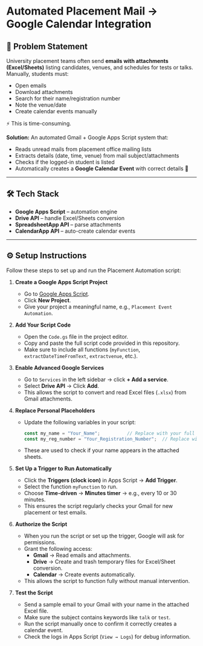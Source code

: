 #  Automated Placement Mail → Google Calendar Integration

## 📌 Problem Statement
University placement teams often send **emails with attachments (Excel/Sheets)** listing candidates, venues, and schedules for tests or talks.  
Manually, students must:  
- Open emails  
- Download attachments  
- Search for their name/registration number  
- Note the venue/date  
- Create calendar events manually  

⚡ This is time-consuming.

**Solution:** An automated Gmail + Google Apps Script system that:  
- Reads unread mails from placement office mailing lists  
- Extracts details (date, time, venue) from mail subject/attachments  
- Checks if the logged-in student is listed  
- Automatically creates a **Google Calendar Event** with correct details 🎯

---

## 🛠️ Tech Stack
- **Google Apps Script** – automation engine   
- **Drive API** – handle Excel/Sheets conversion  
- **SpreadsheetApp API** – parse attachments  
- **CalendarApp API** – auto-create calendar events  

---


## ⚙️ Setup Instructions

Follow these steps to set up and run the Placement Automation script:

1. **Create a Google Apps Script Project**  
   - Go to [Google Apps Script](https://script.google.com/).  
   - Click **New Project**.  
   - Give your project a meaningful name, e.g., `Placement Event Automation`.

2. **Add Your Script Code**  
   - Open the `Code.gs` file in the project editor.  
   - Copy and paste the full script code provided in this repository.  
   - Make sure to include all functions (`myFunction`, `extractDateTimeFromText`, `extractvenue`, etc.).

3. **Enable Advanced Google Services**  
   - Go to `Services` in the left sidebar → click **+ Add a service**.  
   - Select **Drive API** → Click **Add**.  
   - This allows the script to convert and read Excel files (`.xlsx`) from Gmail attachments.

4. **Replace Personal Placeholders**  
   - Update the following variables in your script:  
     ```javascript
     const my_name = "Your_Name";          // Replace with your full name
     const my_reg_number = "Your_Registration_Number";  // Replace with your registration number
     ```
   - These are used to check if your name appears in the attached sheets.

5. **Set Up a Trigger to Run Automatically**  
   - Click the **Triggers (clock icon)** in Apps Script → **Add Trigger**.  
   - Select the function `myFunction` to run.  
   - Choose **Time-driven** → **Minutes timer** → e.g., every 10 or 30 minutes.  
   - This ensures the script regularly checks your Gmail for new placement or test emails.  

6. **Authorize the Script**  
   - When you run the script or set up the trigger, Google will ask for permissions.  
   - Grant the following access:  
     - **Gmail** → Read emails and attachments.  
     - **Drive** → Create and trash temporary files for Excel/Sheet conversion.  
     - **Calendar** → Create events automatically.  
   - This allows the script to function fully without manual intervention.  

7. **Test the Script**  
   - Send a sample email to your Gmail with your name in the attached Excel file.  
   - Make sure the subject contains keywords like `talk` or `test`.  
   - Run the script manually once to confirm it correctly creates a calendar event.  
   - Check the logs in Apps Script (`View → Logs`) for debug information.

